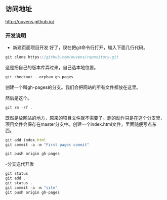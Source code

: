 
## 访问地址

http://ouvens.github.io/

### 开发说明

- 新建页面项目开发
好了，现在把git命令行打开，输入下面几行代码。
```javascript
git clone https://github.com/ouvens/repository.git
```
这是把自己的版本库弄过来，自己选本地位置。

```javascript
git checkout --orphan gh-pages
```
创建一个叫gh-pages的分支。我们会把网站的所有文件都放在这里。

然后是这个。
```javascript
git rm -rf .
```
既然是放网站的地方，原来的项目文件就不需要了。删的动作只是在这个分支里，项目文件会保存在master分支中。创建一个index.html文件，里面随便写点东西。

```javascript
git add index.html
git commit -a -m "First pages commit"

git push origin gh-pages
```

-分支迭代开发

```javascript
git status
git add .
git status .
git commit -a -m "site"
git push origin gh-pages
```
